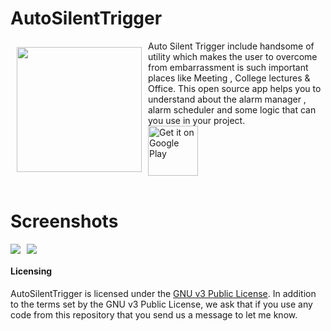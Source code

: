 # AutoSilentTrigger
<img src="https://lh3.googleusercontent.com/Vh38AqlX_CGGvBN194XPC4XacFBEwggpofltaR1kI_ujHBJoP_HfQJSBP2mg96zFPw=s180-rw" align="left" width="200" hspace="10" vspace="10">
Auto Silent Trigger include handsome of utility which makes the user to overcome from embarrassment is such important places like Meeting , College lectures & Office.
This open source app helps you to understand about the alarm manager , alarm scheduler and some logic that can you use in your project. 
<div style="display:flex;" >
<a href="https://play.google.com/store/apps/details?id=com.coolstardevil.autosilenttrigger">
    <img alt="Get it on Google Play"
        height="80"
src="https://play.google.com/intl/en_us/badges/images/generic/en_badge_web_generic.png" />
</a>
</div>
</br>

# **Screenshots**
<div style="display:flex;" >
<img  src="https://lh3.googleusercontent.com/VFNoqPnmx_GlSeay6mQgEwPsjktc-4P831pgsG92uvtZjLqZira0bZ6cBZtAHpMOiTs=w720-h310-rw" width="%" >
<img style="margin-left:10px;" src="https://lh3.googleusercontent.com/78axmdFM_1QiD8Zoj4HKZD_O9wwwkPvGarPIMVc7AAf6Wx-fsA-4vUvwPdnTXOe8SW8=w720-h310-rw" width="%" >
</div>

#### Licensing
AutoSilentTrigger is licensed under the [GNU v3 Public License](https://github.com/coolstardevil/AutoSilentTrigger/blob/1bddc61cb7cf89403ce6ab72ff2fb0360a0c2c7e/LICENSE).
In addition to the terms set by the GNU v3 Public License, we ask that if you use any code from this repository that you send us a message to let me know.
